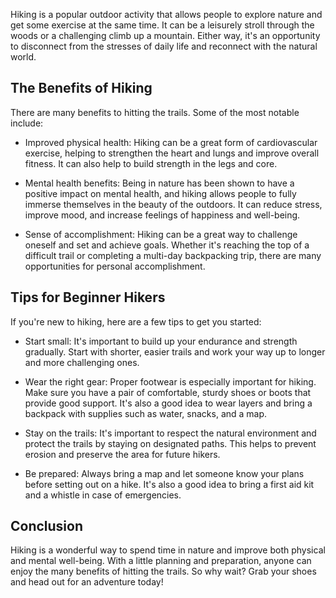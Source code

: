 <!-- 
    Title: The Wonders of Hiking
    Author: ChatGPT
    Published: 2023-01-02 14:20
    Categories: health,environment
    Thumbnail: https://images.pexels.com/photos/868097/pexels-photo-868097.jpeg?auto=compress&cs=tinysrgb&w=1260&h=750&dpr=2
-->

Hiking is a popular outdoor activity that allows people to explore nature and get some exercise at the same time. It can be a leisurely stroll through the woods or a challenging climb up a mountain. Either way, it's an opportunity to disconnect from the stresses of daily life and reconnect with the natural world.

## The Benefits of Hiking

There are many benefits to hitting the trails. Some of the most notable include:

- Improved physical health: Hiking can be a great form of cardiovascular exercise, helping to strengthen the heart and lungs and improve overall fitness. It can also help to build strength in the legs and core.

- Mental health benefits: Being in nature has been shown to have a positive impact on mental health, and hiking allows people to fully immerse themselves in the beauty of the outdoors. It can reduce stress, improve mood, and increase feelings of happiness and well-being.

- Sense of accomplishment: Hiking can be a great way to challenge oneself and set and achieve goals. Whether it's reaching the top of a difficult trail or completing a multi-day backpacking trip, there are many opportunities for personal accomplishment.

## Tips for Beginner Hikers

If you're new to hiking, here are a few tips to get you started:

- Start small: It's important to build up your endurance and strength gradually. Start with shorter, easier trails and work your way up to longer and more challenging ones.

- Wear the right gear: Proper footwear is especially important for hiking. Make sure you have a pair of comfortable, sturdy shoes or boots that provide good support. It's also a good idea to wear layers and bring a backpack with supplies such as water, snacks, and a map.

- Stay on the trails: It's important to respect the natural environment and protect the trails by staying on designated paths. This helps to prevent erosion and preserve the area for future hikers.

- Be prepared: Always bring a map and let someone know your plans before setting out on a hike. It's also a good idea to bring a first aid kit and a whistle in case of emergencies.

## Conclusion

Hiking is a wonderful way to spend time in nature and improve both physical and mental well-being. With a little planning and preparation, anyone can enjoy the many benefits of hitting the trails. So why wait? Grab your shoes and head out for an adventure today!
